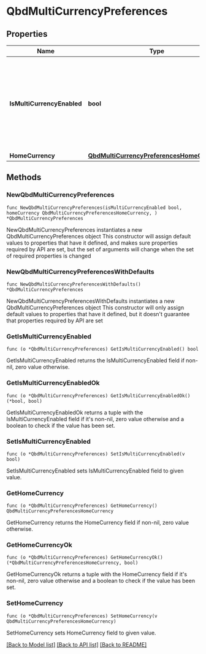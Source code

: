 # QbdMultiCurrencyPreferences

## Properties

Name | Type | Description | Notes
------------ | ------------- | ------------- | -------------
**IsMultiCurrencyEnabled** | **bool** | Indicates whether the multicurrency feature is enabled for this company file. Once multicurrency is enabled for a company file, it cannot be disabled. | 
**HomeCurrency** | [**QbdMultiCurrencyPreferencesHomeCurrency**](QbdMultiCurrencyPreferencesHomeCurrency.md) |  | 

## Methods

### NewQbdMultiCurrencyPreferences

`func NewQbdMultiCurrencyPreferences(isMultiCurrencyEnabled bool, homeCurrency QbdMultiCurrencyPreferencesHomeCurrency, ) *QbdMultiCurrencyPreferences`

NewQbdMultiCurrencyPreferences instantiates a new QbdMultiCurrencyPreferences object
This constructor will assign default values to properties that have it defined,
and makes sure properties required by API are set, but the set of arguments
will change when the set of required properties is changed

### NewQbdMultiCurrencyPreferencesWithDefaults

`func NewQbdMultiCurrencyPreferencesWithDefaults() *QbdMultiCurrencyPreferences`

NewQbdMultiCurrencyPreferencesWithDefaults instantiates a new QbdMultiCurrencyPreferences object
This constructor will only assign default values to properties that have it defined,
but it doesn't guarantee that properties required by API are set

### GetIsMultiCurrencyEnabled

`func (o *QbdMultiCurrencyPreferences) GetIsMultiCurrencyEnabled() bool`

GetIsMultiCurrencyEnabled returns the IsMultiCurrencyEnabled field if non-nil, zero value otherwise.

### GetIsMultiCurrencyEnabledOk

`func (o *QbdMultiCurrencyPreferences) GetIsMultiCurrencyEnabledOk() (*bool, bool)`

GetIsMultiCurrencyEnabledOk returns a tuple with the IsMultiCurrencyEnabled field if it's non-nil, zero value otherwise
and a boolean to check if the value has been set.

### SetIsMultiCurrencyEnabled

`func (o *QbdMultiCurrencyPreferences) SetIsMultiCurrencyEnabled(v bool)`

SetIsMultiCurrencyEnabled sets IsMultiCurrencyEnabled field to given value.


### GetHomeCurrency

`func (o *QbdMultiCurrencyPreferences) GetHomeCurrency() QbdMultiCurrencyPreferencesHomeCurrency`

GetHomeCurrency returns the HomeCurrency field if non-nil, zero value otherwise.

### GetHomeCurrencyOk

`func (o *QbdMultiCurrencyPreferences) GetHomeCurrencyOk() (*QbdMultiCurrencyPreferencesHomeCurrency, bool)`

GetHomeCurrencyOk returns a tuple with the HomeCurrency field if it's non-nil, zero value otherwise
and a boolean to check if the value has been set.

### SetHomeCurrency

`func (o *QbdMultiCurrencyPreferences) SetHomeCurrency(v QbdMultiCurrencyPreferencesHomeCurrency)`

SetHomeCurrency sets HomeCurrency field to given value.



[[Back to Model list]](../README.md#documentation-for-models) [[Back to API list]](../README.md#documentation-for-api-endpoints) [[Back to README]](../README.md)


